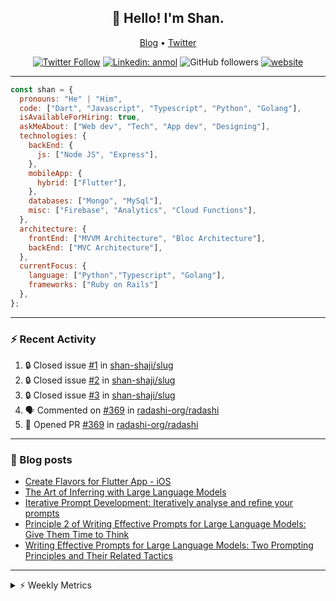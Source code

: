 <h2 align="center">👋 Hello! I'm Shan.</h2>
<p align="center">
  <a href="https://dev.to/shanshaji">Blog</a> •
  <a href="https://twitter.com/intent/follow?screen_name=shan__shaji">Twitter</a>
</p>

<p align="center"><a href="https://twitter.com/intent/follow?screen_name=shan__shaji"><img src="https://img.shields.io/twitter/follow/shan__shaji?style=flat" alt="Twitter Follow"></a>
<a href="https://www.linkedin.com/in/shan-shaji/"><img src="https://img.shields.io/badge/shan-shaji?style=flat-square&amp;logo=Linkedin&amp;logoColor=white&amp;link=https://www.linkedin.com/in/shan-shaji/" alt="Linkedin: anmol"></a>
<img src="https://img.shields.io/github/followers/shan-shaji?label=Follow&amp;style=social" alt="GitHub followers">
<a href="http://shan-shaji.github.io/"><img src="https://img.shields.io/badge/Website-46a2f1.svg?&amp;style=flat-square&amp;logo=Google-Chrome&amp;logoColor=white&amp;link=http://shan-shaji.github.io/" alt="website"></a></p>

<hr>

```javascript
const shan = {
  pronouns: "He" | "Him",
  code: ["Dart", "Javascript", "Typescript", "Python", "Golang"],
  isAvailableForHiring: true,
  askMeAbout: ["Web dev", "Tech", "App dev", "Designing"],
  technologies: {
    backEnd: {
      js: ["Node JS", "Express"],
    },
    mobileApp: {
      hybrid: ["Flutter"],
    },
    databases: ["Mongo", "MySql"],
    misc: ["Firebase", "Analytics", "Cloud Functions"],
  },
  architecture: {
    frontEnd: ["MVVM Architecture", "Bloc Architecture"],
    backEnd: ["MVC Architecture"],
  },
  currentFocus: {
    language: ["Python","Typescript", "Golang"],
    frameworks: ["Ruby on Rails"]
  },
};
```

---

### ⚡ Recent Activity

<!--START_SECTION:activity-->
1. 🔒 Closed issue [#1](https://github.com/shan-shaji/slug/issues/1) in [shan-shaji/slug](https://github.com/shan-shaji/slug)
2. 🔒 Closed issue [#2](https://github.com/shan-shaji/slug/issues/2) in [shan-shaji/slug](https://github.com/shan-shaji/slug)
3. 🔒 Closed issue [#3](https://github.com/shan-shaji/slug/issues/3) in [shan-shaji/slug](https://github.com/shan-shaji/slug)
4. 🗣 Commented on [#369](https://github.com/radashi-org/radashi/pull/369#issuecomment-2679780076) in [radashi-org/radashi](https://github.com/radashi-org/radashi)
5. 💪 Opened PR [#369](https://github.com/radashi-org/radashi/pull/369) in [radashi-org/radashi](https://github.com/radashi-org/radashi)
<!--END_SECTION:activity-->

---

### 📕 Blog posts

<!-- BLOG-POST-LIST:START -->
- [Create Flavors for Flutter App - iOS](https://dev.to/shanshaji/create-flavors-for-flutter-app-ios-fnl)
- [The Art of Inferring with Large Language Models](https://dev.to/shanshaji/the-art-of-inferring-with-large-language-models-243m)
- [Iterative Prompt Development: Iteratively analyse and refine your prompts](https://dev.to/shanshaji/iterative-prompt-development-iteratively-analyse-and-refine-your-prompts-3ibl)
- [Principle 2 of Writing Effective Prompts for Large Language Models: Give Them Time to Think](https://dev.to/shanshaji/principle-2-of-writing-effective-prompts-for-large-language-models-give-them-time-to-think-25j3)
- [Writing Effective Prompts for Large Language Models: Two Prompting Principles and Their Related Tactics](https://dev.to/shanshaji/writing-effective-prompts-for-large-language-models-two-prompting-principles-and-their-related-tactics-151a)
<!-- BLOG-POST-LIST:END -->

<hr>
<details>
    <summary>⚡ Weekly Metrics</summary>
    <p>
    
<!--START_SECTION:waka-->
![Code Time](http://img.shields.io/badge/Code%20Time-2%2C906%20hrs%2022%20mins-blue)

![Profile Views](http://img.shields.io/badge/Profile%20Views-0-blue)

**🐱 My GitHub Data** 

> 📦 ? Used in GitHub's Storage 
 > 
> 🏆 37 Contributions in the Year 2025
 > 
> 💼 Opted to Hire
 > 
> 📜 112 Public Repositories 
 > 
> 🔑 0 Private Repositories 
 > 
**I'm an Early 🐤** 

```text
🌞 Morning                8022 commits        █████░░░░░░░░░░░░░░░░░░░░   21.88 % 
🌆 Daytime                14470 commits       ██████████░░░░░░░░░░░░░░░   39.46 % 
🌃 Evening                12947 commits       █████████░░░░░░░░░░░░░░░░   35.31 % 
🌙 Night                  1227 commits        █░░░░░░░░░░░░░░░░░░░░░░░░   03.35 % 
```
📅 **I'm Most Productive on Thursday** 

```text
Monday                   4746 commits        ███░░░░░░░░░░░░░░░░░░░░░░   12.94 % 
Tuesday                  5754 commits        ████░░░░░░░░░░░░░░░░░░░░░   15.69 % 
Wednesday                5456 commits        ████░░░░░░░░░░░░░░░░░░░░░   14.88 % 
Thursday                 8249 commits        ██████░░░░░░░░░░░░░░░░░░░   22.50 % 
Friday                   5323 commits        ████░░░░░░░░░░░░░░░░░░░░░   14.52 % 
Saturday                 3114 commits        ██░░░░░░░░░░░░░░░░░░░░░░░   08.49 % 
Sunday                   4024 commits        ███░░░░░░░░░░░░░░░░░░░░░░   10.97 % 
```


📊 **This Week I Spent My Time On** 

```text
🕑︎ Time Zone: Europe/Vienna

💬 Programming Languages: 
Dart                     4 hrs 3 mins        ███████████████░░░░░░░░░░   61.75 % 
TypeScript               1 hr 47 mins        ███████░░░░░░░░░░░░░░░░░░   27.36 % 
JSON                     27 mins             ██░░░░░░░░░░░░░░░░░░░░░░░   06.94 % 
YAML                     3 mins              ░░░░░░░░░░░░░░░░░░░░░░░░░   00.97 % 
Markdown                 2 mins              ░░░░░░░░░░░░░░░░░░░░░░░░░   00.69 % 

🔥 Editors: 
Android Studio           4 hrs 8 mins        ████████████████░░░░░░░░░   63.07 % 
VS Code                  1 hr 59 mins        ████████░░░░░░░░░░░░░░░░░   30.20 % 
Cursor                   26 mins             ██░░░░░░░░░░░░░░░░░░░░░░░   06.73 % 

🐱‍💻 Projects: 
mobile-b                 3 hrs 57 mins       ███████████████░░░░░░░░░░   60.26 % 
pasta-eleganza           1 hr 30 mins        ██████░░░░░░░░░░░░░░░░░░░   22.84 % 
mockup-intalian          51 mins             ███░░░░░░░░░░░░░░░░░░░░░░   13.17 % 
hotel-search             7 mins              ░░░░░░░░░░░░░░░░░░░░░░░░░   01.79 % 
pve_flutter_frontend     6 mins              ░░░░░░░░░░░░░░░░░░░░░░░░░   01.54 % 

💻 Operating System: 
Mac                      6 hrs 34 mins       █████████████████████████   100.00 % 
```

**I Mostly Code in Dart** 

```text
Dart                     40 repos            █████████░░░░░░░░░░░░░░░░   37.38 % 
JavaScript               16 repos            ████░░░░░░░░░░░░░░░░░░░░░   14.95 % 
TypeScript               6 repos             █░░░░░░░░░░░░░░░░░░░░░░░░   05.61 % 
Shell                    2 repos             ░░░░░░░░░░░░░░░░░░░░░░░░░   01.87 % 
R                        1 repo              ░░░░░░░░░░░░░░░░░░░░░░░░░   00.93 % 
```




 Last Updated on 16/03/2025 18:51:00 UTC
<!--END_SECTION:waka-->

</p>
 </details>
